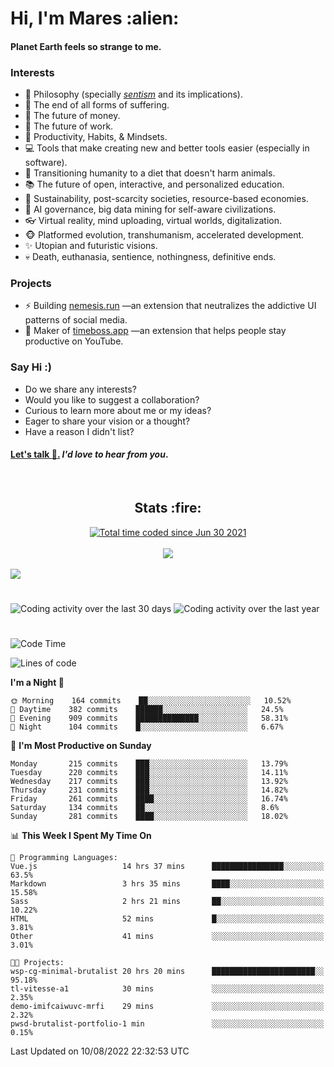 <h1>Hi, I'm Mares :alien:</h1>

#### Planet Earth feels so strange to me.

### **Interests**

- 🌊 Philosophy (specially [_sentism_][sentismmedium] and its implications).
- 🎯 The end of all forms of suffering.
- 💸 The future of money.
- 💼 The future of work.
- 🧠 Productivity, Habits, & Mindsets.
- 💻 Tools that make creating new and better tools easier (especially in software).
- 🥗 Transitioning humanity to a diet that doesn't harm animals.
- 📚 The future of open, interactive, and personalized education.
- 🌱 Sustainability, post-scarcity societies, resource-based economies.
- 🤖 AI governance, big data mining for self-aware civilizations.
- 👓 Virtual reality, mind uploading, virtual worlds, digitalization.
- 🐵 Platformed evolution, transhumanism, accelerated development.
- ✨ Utopian and futuristic visions.
- 💀 Death, euthanasia, sentience, nothingness, definitive ends.


### **Projects**

- ⚡ Building [nemesis.run](https://chrome.google.com/webstore/detail/nemesis-%E2%80%93-humane-design-f/blfbbifgjgikekfochleknjcopefifgo?hl=en) —an extension that neutralizes the addictive UI patterns of social media.
- 💎 Maker of [timeboss.app](https://timeboss.app) —an extension that helps people stay productive on YouTube.


### **Say Hi :)**

- Do we share any interests?
- Would you like to suggest a collaboration?
- Curious to learn more about me or my ideas?
- Eager to share your vision or a thought?
- Have a reason I didn't list?

#### [Let's talk :wave:.](mailto:mareszhar@gmail.com) _I'd love to hear from you_.

[sentismmedium]: https://medium.com/@mareszhar/born-a-prisoner-a-reflection-about-life-its-struggles-and-a-plan-to-escape-d8566ce9b026

<br>

<h2 align="center">Stats :fire:</h2>

<div align="center">
  <a href="https://wakatime.com/@cfdc0e0d-4860-4b62-9ff0-cb659185525e">
    <img src="https://wakatime.com/badge/user/cfdc0e0d-4860-4b62-9ff0-cb659185525e.svg" alt="Total time coded since Jun 30 2021" />
  </a>
</div>

<br>

<!-- 
Add or remove this: 
&dates=B1AAB3FF 
...or this...
&date_format=M%20j%5B%2C%20Y%5D
from the *streak stats URL below* if they get bugged and aren't updating: 
-->

<div align="center">
  <img src="https://github-readme-streak-stats.herokuapp.com?user=mareszhar&theme=black-ice&hide_border=true&stroke=FFFFFF15&ring=DF8FFE&fire=DF8FFE&currStreakLabel=DF8FFE&background=1A232A&currStreakNum=86FFAB&dates=B1AAB3FF&date_format=M%20j%5B%2C%20Y%5D">
</div>

<br>

<img src="https://activity-graph.herokuapp.com/graph?username=mareszhar&theme=nord&bg_color=00000000&color=979797&line=DF8FFE&point=00000000&area=true&hide_border=true">

<br>

<h1></h1>

<img src="https://wakatime.com/share/@mares/5df0ff02-9c79-41b4-b540-51dc9c65a57b.svg" alt="Coding activity over the last 30 days" />
<img src="https://wakatime.com/share/@mares/ea89ba71-f374-40af-930c-e0655909fe37.svg" alt="Coding activity over the last year" />

<h1></h1>

<!--START_SECTION:waka-->
![Code Time](http://img.shields.io/badge/Code%20Time-579%20hrs%2059%20mins-blue)

![Lines of code](https://img.shields.io/badge/From%20Hello%20World%20I%27ve%20Written-151%20Thousand%20lines%20of%20code-blue)

**I'm a Night 🦉** 

```text
🌞 Morning    164 commits    ██░░░░░░░░░░░░░░░░░░░░░░░   10.52% 
🌆 Daytime    382 commits    ██████░░░░░░░░░░░░░░░░░░░   24.5% 
🌃 Evening    909 commits    ██████████████░░░░░░░░░░░   58.31% 
🌙 Night      104 commits    █░░░░░░░░░░░░░░░░░░░░░░░░   6.67%

```
📅 **I'm Most Productive on Sunday** 

```text
Monday       215 commits    ███░░░░░░░░░░░░░░░░░░░░░░   13.79% 
Tuesday      220 commits    ███░░░░░░░░░░░░░░░░░░░░░░   14.11% 
Wednesday    217 commits    ███░░░░░░░░░░░░░░░░░░░░░░   13.92% 
Thursday     231 commits    ███░░░░░░░░░░░░░░░░░░░░░░   14.82% 
Friday       261 commits    ████░░░░░░░░░░░░░░░░░░░░░   16.74% 
Saturday     134 commits    ██░░░░░░░░░░░░░░░░░░░░░░░   8.6% 
Sunday       281 commits    ████░░░░░░░░░░░░░░░░░░░░░   18.02%

```


📊 **This Week I Spent My Time On** 

```text
💬 Programming Languages: 
Vue.js                   14 hrs 37 mins      ████████████████░░░░░░░░░   63.5% 
Markdown                 3 hrs 35 mins       ████░░░░░░░░░░░░░░░░░░░░░   15.58% 
Sass                     2 hrs 21 mins       ██░░░░░░░░░░░░░░░░░░░░░░░   10.22% 
HTML                     52 mins             █░░░░░░░░░░░░░░░░░░░░░░░░   3.81% 
Other                    41 mins             ░░░░░░░░░░░░░░░░░░░░░░░░░   3.01%

🐱‍💻 Projects: 
wsp-cg-minimal-brutalist 20 hrs 20 mins      ███████████████████████░░   95.18% 
tl-vitesse-a1            30 mins             ░░░░░░░░░░░░░░░░░░░░░░░░░   2.35% 
demo-imifcaiwuvc-mrfi    29 mins             ░░░░░░░░░░░░░░░░░░░░░░░░░   2.32% 
pwsd-brutalist-portfolio-1 min               ░░░░░░░░░░░░░░░░░░░░░░░░░   0.15%

```


 Last Updated on 10/08/2022 22:32:53 UTC
<!--END_SECTION:waka-->
